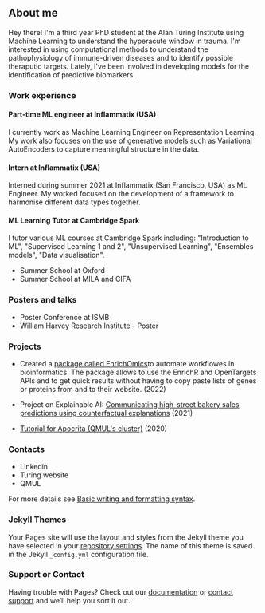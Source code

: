 ## About me

Hey there! I'm a third year PhD student at the Alan Turing Institute using Machine Learning to understand the hyperacute window in trauma.
I'm interested in using computational methods to understand the pathophysiology of immune-driven diseases and to identify possible theraputic targets. 
Lately, I've been involved in developing models for the identification of predictive biomarkers.   

### Work experience

#### Part-time ML engineer at Inflammatix (USA)
I currently work as Machine Learning Engineer on Representation Learning. My work also focuses on the use of generative models such as Variational AutoEncoders to capture meaningful structure in the data. 

#### Intern at Inflammatix (USA)
Interned during summer 2021 at Inflammatix (San Francisco, USA) as ML Engineer. My worked focused on the development of a framework to harmonise different data types together.

#### ML Learning Tutor at Cambridge Spark
I tutor various ML courses at Cambridge Spark including: "Introduction to ML", "Supervised Learning 1 and 2", "Unsupervised Learning", "Ensembles models", "Data visualisation".

- Summer School at Oxford
- Summer School at MILA and CIFA

### Posters and talks
- Poster Conference at ISMB
- William Harvey Research Institute - Poster


### Projects

- Created a [package called EnrichOmics](https://github.com/saramasarone/enrich_omics)to automate workflowes in bioinformatics. The package allows to use the EnrichR and OpenTargets APIs and to get quick results without having to copy paste lists of genes or proteins from and to their website. (2022) 

- Project on Explainable AI: [Communicating high-street bakery sales predictions using counterfactual explanations](https://zenodo.org/record/5562660#.YmLkSS8w2RY) (2021)

- [Tutorial for Apocrita (QMUL's cluster)](https://github.com/saramasarone/Running-kallisto-on-Apocrita) (2020)


### Contacts

- Linkedin
- Turing website
- QMUL

For more details see [Basic writing and formatting syntax](https://docs.github.com/en/github/writing-on-github/getting-started-with-writing-and-formatting-on-github/basic-writing-and-formatting-syntax).

### Jekyll Themes

Your Pages site will use the layout and styles from the Jekyll theme you have selected in your [repository settings](https://github.com/saramasarone/saramasarone.github.io/settings/pages). The name of this theme is saved in the Jekyll `_config.yml` configuration file.

### Support or Contact

Having trouble with Pages? Check out our [documentation](https://docs.github.com/categories/github-pages-basics/) or [contact support](https://support.github.com/contact) and we’ll help you sort it out.
